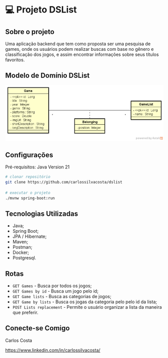 # :computer: Projeto DSList

## Sobre o projeto
Uma aplicação backend que tem como proposta ser uma pesquisa de games, onde os usuários podem realizar buscas com base no gênero e classificação dos jogos, e assim encontrar informações sobre seus títulos favoritos.

## Modelo de Domínio DSList

![Modelo de domínio DSList](https://raw.githubusercontent.com/devsuperior/java-spring-dslist/main/resources/dslist-model.png)

## Configurações
Pré-requisitos: Java Version 21

```bash
# clonar repositório
git clone https://github.com/carlossilvacosta/dslist

# executar o projeto
./mvnw spring-boot:run
```
## Tecnologias Utilizadas
- Java;
- Spring Boot;
- JPA / Hibernate;
- Maven;
- Postman;
- Docker;
- Postgresql.

## Rotas

- `GET Games` - Busca por todos os jogos;
- `GET Games by id` - Busca um jogo pelo id;
- `GET Game lists` - Busca as categorias de jogos;
- `GET Game by lists` - Busca os jogas da categoria pelo pelo id da lista;
- `POST Lists replacement` - Permite o usuário organizar a lista da maneira que preferir.

## Conecte-se Comigo

Carlos Costa

https://www.linkedin.com/in/carlossilvacosta/
